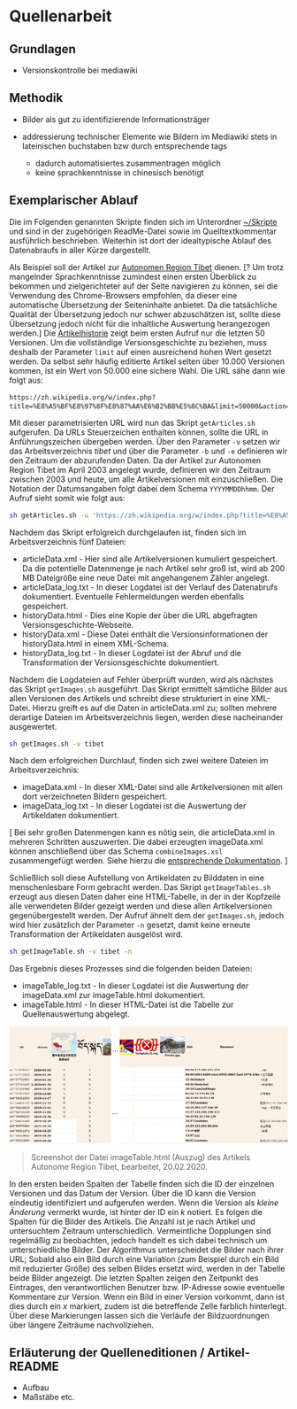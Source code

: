# Quellenarbeit

## Grundlagen

- Versionskontrolle bei mediawiki

## Methodik

- Bilder als gut zu identifizierende Informationsträger

- addressierung technischer Elemente wie Bildern im Mediawiki stets in lateinischen buchstaben bzw durch entsprechende tags

  - dadurch automatisiertes zusammentragen möglich
  - keine sprachkenntnisse in chinesisch benötigt

## <a name="exemplarischer-ablauf">Exemplarischer Ablauf</a>

Die im Folgenden genannten Skripte finden sich im Unterordner [~/Skripte](./Skripte) und sind in der zugehörigen ReadMe-Datei sowie im Quelltextkommentar ausführlich beschrieben. Weiterhin ist dort der idealtypische Ablauf des Datenabraufs in aller Kürze dargestellt.

Als Beispiel soll der Artikel zur [Autonomen Region Tibet](https://zh.wikipedia.org/wiki/%E8%A5%BF%E8%97%8F%E8%87%AA%E6%B2%BB%E5%8C%BA) dienen. [? Um trotz mangelnder Sprachkenntnisse zumindest einen ersten Überblick zu bekommen und zielgerichteter auf der Seite navigieren zu können, sei die Verwendung des Chrome-Browsers empfohlen, da dieser eine automatische Übersetzung der Seiteninhalte anbietet. Da die tatsächliche Qualität der Übersetzung jedoch nur schwer abzuschätzen ist, sollte diese Übersetzung jedoch nicht für die inhaltliche Auswertung herangezogen werden.] Die [Artikelhistorie](https://zh.wikipedia.org/w/index.php?title=%E8%A5%BF%E8%97%8F%E8%87%AA%E6%B2%BB%E5%8C%BA&action=history) zeigt beim ersten Aufruf nur die letzten 50 Versionen. Um die vollständige Versionsgeschichte zu beziehen, muss deshalb der Parameter `limit` auf einen ausreichend hohen Wert gesetzt werden. Da selbst sehr häufig editierte Artikel selten über 10.000 Versionen kommen, ist ein Wert von 50.000 eine sichere Wahl. Die URL sähe dann wie folgt aus:

```URL
https://zh.wikipedia.org/w/index.php?title=%E8%A5%BF%E8%97%8F%E8%87%AA%E6%B2%BB%E5%8C%BA&limit=50000&action=history
```

Mit dieser parametrisierten URL wird nun das Skript `getArticles.sh` aufgerufen. Da URLs Steuerzeichen enthalten können, sollte die URL in Anführungszeichen übergeben werden. Über den Parameter `-v` setzen wir das Arbeitsverzeichnis *tibet* und über die Parameter `-b` und `-e` definieren wir den Zeitraum der abzurufenden Daten. Da der Artikel zur Autonomen Region Tibet im April 2003 angelegt wurde, definieren wir den Zeitraum zwischen 2003 und heute, um alle Artikelversionen mit einzuschließen. Die Notation der Datumsangaben folgt dabei dem Schema `YYYYMMDDhhmm`. Der Aufruf sieht somit wie folgt aus:

```bash
sh getArticles.sh -u 'https://zh.wikipedia.org/w/index.php?title=%E8%A5%BF%E8%97%8F%E8%87%AA%E6%B2%BB%E5%8C%BA&limit=50000&action=history' -v tibet -b 200304010000 -e 202002200000
```

Nachdem das Skript erfolgreich durchgelaufen ist, finden sich im Arbeitsverzeichnis fünf Dateien:

- articleData.xml - Hier sind alle Artikelversionen kumuliert gespeichert. Da die potentielle Datenmenge je nach Artikel sehr groß ist, wird ab 200 MB Dateigröße eine neue Datei mit angehangenem Zähler angelegt.
- articleData_log.txt - In dieser Logdatei ist der Verlauf des Datenabrufs dokumentiert. Eventuelle Fehlermeldungen werden ebenfalls gespeichert.
- historyData.html - Dies eine Kopie der über die URL abgefragten Versionsgeschichte-Webseite.
- historyData.xml - Diese Datei enthält die Versionsinformationen der historyData.html in einem XML-Schema.
- historyData_log.txt - In dieser Logdatei ist der Abruf und die Transformation der Versionsgeschichte dokumentiert.

Nachdem die Logdateien auf Fehler überprüft wurden, wird als nächstes das Skript `getImages.sh` ausgeführt. Das Skript ermittelt sämtliche Bilder aus allen Versionen des Artikels und schreibt diese strukturiert in eine XML-Datei. Hierzu greift es auf die Daten in articleData.xml zu; sollten mehrere derartige Dateien im Arbeitsverzeichnis liegen, werden diese nacheinander ausgewertet.

```bash
sh getImages.sh -v tibet
```

Nach dem erfolgreichen Durchlauf, finden sich zwei weitere Dateien im Arbeitsverzeichnis:

- imageData.xml - In dieser XML-Datei sind alle Artikelversionen mit allen dort verzeichneten Bildern gespeichert.
- imageData_log.txt - In dieser Logdatei ist die Auswertung der Artikeldaten dokumentiert.

[ Bei sehr großen Datenmengen kann es nötig sein, die articleData.xml in mehreren Schritten auszuwerten. Die dabei erzeugten imageData.xml können anschließend über das Schema `combineImages.xsl` zusammengefügt werden. Siehe hierzu die [entsprechende Dokumentation](./Skripte/README.md#combineimages-xsl). ]

Schließlich soll diese Aufstellung von Artikeldaten zu Bilddaten in eine menschenlesbare Form gebracht werden. Das Skript `getImageTables.sh` erzeugt aus diesen Daten daher eine HTML-Tabelle, in der in der Kopfzeile alle verwendeten Bilder gezeigt werden und diese allen Artikelversionen gegenübergestellt werden. Der Aufruf ähnelt dem der `getImages.sh`, jedoch wird hier zusätzlich der Parameter `-n` gesetzt, damit keine erneute Transformation der Artikeldaten ausgelöst wird.

```bash
sh getImageTable.sh -v tibet -n
```

Das Ergebnis dieses Prozesses sind die folgenden beiden Dateien:

- imageTable_log.txt - In dieser Logdatei ist die Auswertung der imageData.xml zur imageTable.html dokumentiert.
- imageTable.html - In dieser HTML-Datei ist die Tabelle zur Quellenauswertung abgelegt.

![imageTable.html - Tibet](./Dokumente/Screenshot_imageTable_tibet.png)

> Screenshot der Datei imageTable.html (Auszug) des Artikels Autonome Region Tibet, bearbeitet, 20.02.2020.

In den ersten beiden Spalten der Tabelle finden sich die ID der einzelnen Versionen und das Datum der Version. Über die ID kann die Version eindeutig identifiziert und aufgerufen werden. Wenn die Version als *kleine Änderung* vermerkt wurde, ist hinter der ID ein *k* notiert. Es folgen die Spalten für die Bilder des Artikels. Die Anzahl ist je nach Artikel und untersuchtem Zeitraum unterschiedlich. Vermeintliche Dopplungen sind regelmäßig zu beobachten, jedoch handelt es sich dabei technisch um unterschiedliche Bilder. Der Algorithmus unterscheidet die Bilder nach ihrer URL; Sobald also ein Bild durch eine Variation (zum Beispiel durch ein Bild mit reduzierter Größe) des selben Bildes ersetzt wird, werden in der Tabelle beide Bilder angezeigt. Die letzten Spalten zeigen den Zeitpunkt des Eintrages, den verantwortlichen Benutzer bzw. IP-Adresse sowie eventuelle Kommentare zur Version. Wenn ein Bild in einer Version vorkommt, dann ist dies durch ein *x* markiert, zudem ist die betreffende Zelle farblich hinterlegt. Über diese Markierungen lassen sich die Verläufe der Bildzuordnungen über längere Zeiträume nachvollziehen.

## Erläuterung der Quelleneditionen / Artikel-README

- Aufbau
- Maßstäbe etc.
```
